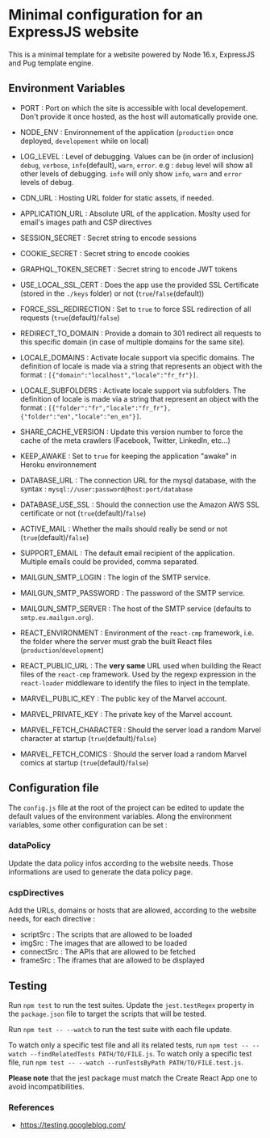 # Minimal configuration for an ExpressJS website

This is a minimal template for a website powered by Node 16.x, ExpressJS and Pug template engine.

## <a name="environment"></a> Environment Variables
- PORT : Port on which the site is accessible with local developement. Don't provide it once hosted, as the host will automatically provide one.
- NODE_ENV : Environnement of the application (`production` once deployed, `developement` while on local)
- LOG_LEVEL : Level of debugging. Values can be (in order of inclusion) `debug`, `verbose`, `info`(default), `warn`, `error`. e.g : `debug` level will show all other levels of debugging. `info` will only show `info`, `warn` and `error` levels of debug.
- CDN_URL : Hosting URL folder for static assets, if needed.

- APPLICATION_URL : Absolute URL of the application. Moslty used for email's images path and CSP directives
- SESSION_SECRET : Secret string to encode sessions
- COOKIE_SECRET : Secret string to encode cookies
- GRAPHQL_TOKEN_SECRET : Secret string to encode JWT tokens
- USE_LOCAL_SSL_CERT : Does the app use the provided SSL Certificate (stored in the `./keys` folder) or not (`true`/`false`(default))
- FORCE_SSL_REDIRECTION : Set to `true` to force SSL redirection of all requests (`true`(default)/`false`)
- REDIRECT_TO_DOMAIN : Provide a domain to 301 redirect all requests to this specific domain (in case of multiple domains for the same site).
- LOCALE_DOMAINS : Activate locale support via specific domains. The definition of locale is made via a string that represents an object with the format : `[{"domain":"localhost","locale":"fr_fr"}]`.
- LOCALE_SUBFOLDERS : Activate locale support via subfolders. The definition of locale is made via a string that represent an object with the format : `[{"folder":"fr","locale":"fr_fr"},{"folder":"en","locale":"en_en"}]`.
- SHARE_CACHE_VERSION : Update this version number to force the cache of the meta crawlers (Facebook, Twitter, LinkedIn, etc...)
- KEEP_AWAKE : Set to `true` for keeping the application "awake" in Heroku environnement

- DATABASE_URL : The connection URL for the mysql database, with the syntax : `mysql://user:password@host:port/database`
- DATABASE_USE_SSL : Should the connection use the Amazon AWS SSL certificate or not (`true`(default)/`false`)

- ACTIVE_MAIL : Whether the mails should really be send or not (`true`(default)/`false`)
- SUPPORT_EMAIL : The default email recipient of the application. Multiple emails could be provided, comma separated.
- MAILGUN_SMTP_LOGIN : The login of the SMTP service.
- MAILGUN_SMTP_PASSWORD : The password of the SMTP service.
- MAILGUN_SMTP_SERVER : The host of the SMTP service (defaults to `smtp.eu.mailgun.org`).

- REACT_ENVIRONMENT : Environment of the `react-cmp` framework, i.e. the folder where the server must grab the built React files (`production`/`development`)
- REACT_PUBLIC_URL : The **very same** URL used when building the React files of the `react-cmp` framework. Used by the regexp expression in the `react-loader` middleware to identify the files to inject in the template.

- MARVEL_PUBLIC_KEY : The public key of the Marvel account.
- MARVEL_PRIVATE_KEY : The private key of the Marvel account.
- MARVEL_FETCH_CHARACTER : Should the server load a random Marvel character at startup (`true`(default)/`false`)
- MARVEL_FETCH_COMICS : Should the server load a random Marvel comics at startup (`true`(default)/`false`)

## <a name="config"></a> Configuration file
The `config.js` file at the root of the project can be edited to update the default values of the environment variables.
Along the environment variables, some other configuration can be set :
### dataPolicy
Update the data policy infos according to the website needs. Those informations are used to generate the data policy page.

### cspDirectives
Add the URLs, domains or hosts that are allowed, according to the website needs, for each directive :
- scriptSrc : The scripts that are allowed to be loaded
- imgSrc : The images that are allowed to be loaded
- connectSrc : The APIs that are allowed to be fetched
- frameSrc : The iframes that are allowed to be displayed

## Testing
Run `npm test` to run the test suites. Update the `jest.testRegex` property in the `package.json` file to target the scripts that will be tested.

Run `npm test -- --watch` to run the test suite with each file update. 

To watch only a specific test file and all its related tests, run `npm test -- --watch --findRelatedTests PATH/TO/FILE.js`.
To watch only a specific test file, run `npm test -- --watch --runTestsByPath PATH/TO/FILE.test.js`.

**Please note** that the jest package must match the Create React App one to avoid incompatibilities.

### References
- https://testing.googleblog.com/